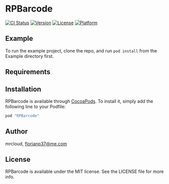 # RPBarcode

[![CI Status](http://img.shields.io/travis/mrcloud/RPBarcode.svg?style=flat)](https://travis-ci.org/mrcloud/RPBarcode)
[![Version](https://img.shields.io/cocoapods/v/RPBarcode.svg?style=flat)](http://cocoapods.org/pods/RPBarcode)
[![License](https://img.shields.io/cocoapods/l/RPBarcode.svg?style=flat)](http://cocoapods.org/pods/RPBarcode)
[![Platform](https://img.shields.io/cocoapods/p/RPBarcode.svg?style=flat)](http://cocoapods.org/pods/RPBarcode)

## Example

To run the example project, clone the repo, and run `pod install` from the Example directory first.

## Requirements

## Installation

RPBarcode is available through [CocoaPods](http://cocoapods.org). To install
it, simply add the following line to your Podfile:

```ruby
pod "RPBarcode"
```

## Author

mrcloud, florianp37@me.com

## License

RPBarcode is available under the MIT license. See the LICENSE file for more info.
